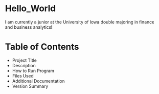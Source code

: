 # Hello_World
I am currently a junior at the University of Iowa double majoring in finance and business analytics!
# Table of Contents
- Project Title
- Description
- How to Run Program
- Files Used
- Additional Documentation
- Version Summary



